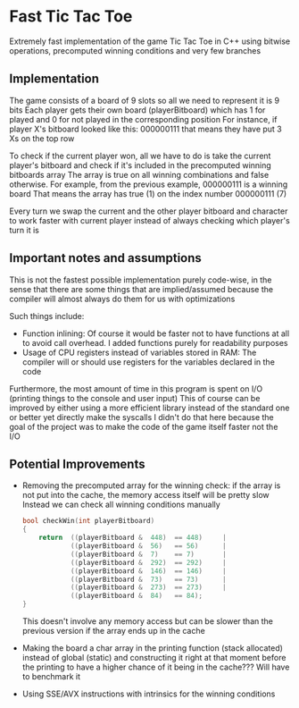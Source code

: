 # Fast Tic Tac Toe

Extremely fast implementation of the game Tic Tac Toe in C++
using bitwise operations, precomputed winning conditions and very few branches

## Implementation

The game consists of a board of 9 slots so all we need to represent it is 9 bits
Each player gets their own board (playerBitboard) which has 1 for played and 0 for not played in the corresponding position
For instance, if player X's bitboard looked like this: 000000111 that means they have put 3 Xs on the top row

To check if the current player won, all we have to do is take the current player's bitboard and check if it's included in the precomputed winning bitboards array
The array is true on all winning combinations and false otherwise. For example, from the previous example, 000000111 is a winning board
That means the array has true (1) on the index number 000000111 (7)

Every turn we swap the current and the other player bitboard and character
to work faster with current player instead of always checking which player's turn it is

## Important notes and assumptions

This is not the fastest possible implementation purely code-wise, in the sense that there are some things
that are implied/assumed because the compiler will almost always do them for us with optimizations

Such things include:
  - Function inlining: Of course it would be faster not to have functions at all to avoid call overhead. I added functions purely for readability purposes
  - Usage of CPU registers instead of variables stored in RAM: The compiler will or should use registers for the variables declared in the code

Furthermore, the most amount of time in this program is spent on I/O (printing things to the console and user input)
This of course can be improved by either using a more efficient library instead of the standard one or better yet directly make the syscalls
I didn't do that here because the goal of the project was to make the code of the game itself faster not the I/O

## Potential Improvements

  - Removing the precomputed array for the winning check: if the array is not put into the cache, the memory access itself will be pretty slow
    Instead we can check all winning conditions manually
    
    ```cpp
    bool checkWin(int playerBitboard)
    {
        return  ((playerBitboard &  448)  == 448)     |
                ((playerBitboard &  56)   == 56)      |
                ((playerBitboard &  7)    == 7)       |
                ((playerBitboard &  292)  == 292)     |
                ((playerBitboard &  146)  == 146)     |
                ((playerBitboard &  73)   == 73)      |
                ((playerBitboard &  273)  == 273)     |
                ((playerBitboard &  84)   == 84);
    }
    ```
    
    This doesn't involve any memory access but can be slower than the previous version if the array ends up in the cache
  - Making the board a char array in the printing function (stack allocated) instead of global (static) and constructing it right at that moment
    before the printing to have a higher chance of it being in the cache??? Will have to benchmark it
  - Using SSE/AVX instructions with intrinsics for the winning conditions
